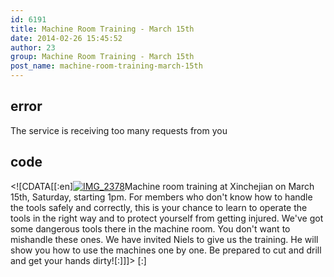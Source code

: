 ```yaml
---
id: 6191
title: Machine Room Training - March 15th
date: 2014-02-26 15:45:52
author: 23
group: Machine Room Training - March 15th
post_name: machine-room-training-march-15th
---
```


## error
The service is receiving too many requests from you

## code
 <!\[CDATA\[\[:en\][![IMG_2378](http://xinchejian.com/wp-content/uploads/2014/02/IMG_2378-300x225.jpg)](http://139.162.84.35/wp-content/uploads/2014/02/IMG%5F2378.jpg)Machine room training at Xinchejian on March 15th, Saturday, starting 1pm. For members who don't know how to handle the tools safely and correctly, this is your chance to learn to operate the tools in the right way and to protect yourself from getting injured. We've got some dangerous tools there in the machine room. You don't want to mishandle these ones. We have invited Niels to give us the training. He will show you how to use the machines one by one. Be prepared to cut and drill and get your hands dirty!\[:\]\]\]> \[:\]
